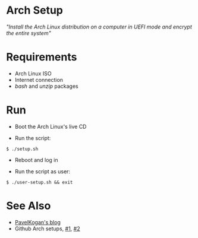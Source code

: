 Arch Setup
==========

*"Install the Arch Linux distribution on a computer in UEFI mode and
encrypt the entire system"*

# Requirements

* Arch Linux ISO
* Internet connection
* *bash* and *unzip* packages

# Run

* Boot the Arch Linux's live CD

* Run the script:

```
$ ./setup.sh
```

* Reboot and log in

* Run the script as user:

```
$ ./user-setup.sh && exit
```

# See Also

* [PavelKogan's blog](https://www.pavelkogan.com/2014/05/23/luks-full-disk-encryption/)
* Github Arch setups, [#1](https://github.com/jmutai/dotfiles/blob/6245636d31f1e4999006815c809053fa23cdcb9e/arch-installation-cheatsheet.md),
[#2](https://github.com/grez911/grez911.github.io/blob/9bddef1dd083c15b4ab7923ad9b1a4cf3e835f91/cryptoarch.html)
